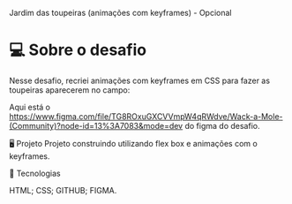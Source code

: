 Jardim das toupeiras (animações com keyframes) - Opcional

# 💻 Sobre o desafio

Nesse desafio, recriei animações com keyframes em CSS para fazer as toupeiras aparecerem no campo:

Aqui está o https://www.figma.com/file/TG8ROxuGXCVVmpW4qRWdve/Wack-a-Mole-(Community)?node-id=13%3A7083&mode=dev do figma do desafio.

🖥️ Projeto
Projeto construindo utilizando flex box e animações com o keyframes.

🚀 Tecnologias

HTML;
CSS;
GITHUB;
FIGMA.
